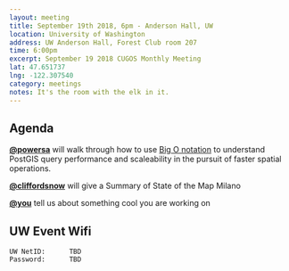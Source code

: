 ```yaml
---
layout: meeting
title: September 19th 2018, 6pm - Anderson Hall, UW
location: University of Washington
address: UW Anderson Hall, Forest Club room 207
time: 6:00pm
excerpt: September 19 2018 CUGOS Monthly Meeting
lat: 47.651737
lng: -122.307540
category: meetings
notes: It's the room with the elk in it.
---
```



## Agenda

**[@powersa](https://github.com/powersa)** will walk through how to use [Big O notation](https://en.wikipedia.org/wiki/Big_O_notation) to understand PostGIS query performance and scaleability in the pursuit of faster spatial operations. 

**[@cliffordsnow](https://github.com/cliffordsnow)** will give a Summary of State of the Map Milano

**[@you](http://cugos.org/people/)** tell us about something cool you are working on

## UW Event Wifi

```
UW NetID:      TBD
Password:      TBD
